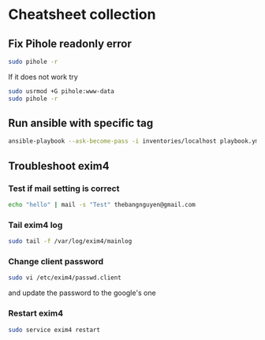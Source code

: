 # Cheatsheet collection

## Fix Pihole readonly error

```bash
sudo pihole -r
```

If it does not work try

```bash
sudo usrmod +G pihole:www-data
sudo pihole -r
```

## Run ansible with specific tag

```sh
ansible-playbook --ask-become-pass -i inventories/localhost playbook.yml --tag packages
```

## Troubleshoot exim4

### Test if mail setting is correct

```sh
echo "hello" | mail -s "Test" thebangnguyen@gmail.com
```

### Tail exim4 log

```sh
sudo tail -f /var/log/exim4/mainlog
```

### Change client password

```sh
sudo vi /etc/exim4/passwd.client
```

and update the password to the google's one

### Restart exim4

```sh
sudo service exim4 restart
```
